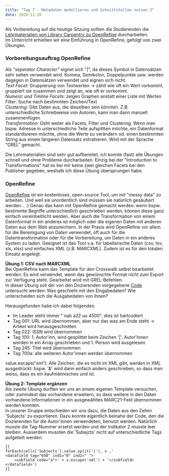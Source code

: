 ```yaml
---
title: "Tag 7 - Metadaten modellieren und Schnittstellen nutzen 2"
date: 2020-11-20
---
```


Als Vorbereitung auf die heutige Sitzung sollten die Studierenden die [Lehrmaterialien von Library Carpentry zu OpenRefine](https://librarycarpentry.org/lc-open-refine/) durcharbeiten.  
Im Unterricht erhielten wir eine Einführung in OpenRefine, gefolgt von zwei Übungen. 

### Vorbereitungsauftrag OpenRefine
Als *"seperator Character"* eignet sich "|", da dieses Symbol in Datensätzen sehr selten verwendet wird. Komma, Semikolon, Doppelpunkte usw. werden dagegen in Datensätzen verwendet und eignen sich nicht.  
*Text Facet*: Gruppierung von Textwerten -> zählt wie oft ein Wert vorkommt, gruppiert sie zusammen und zeigt an, wie oft er vorkommt.  
*Numeric und Timline Facets*: zeigen Graphen anstatt einer Liste mit Werten  
*Filter*: Suche nach bestimmten Zeichen/Text  
*Clustering*: Gibt Daten aus, die dieselben sein könnten. Z.B. unterschiedliche Schreibweise von Autoren, kann man dann manuell zusammenfügen  
*Transformation*: Geht weiter als Facets, Filter und Clustering. Wenn man bspw. Adresse in unterschiedliche Teile aufsplitten möchte, ein Datenformat standardisieren möchte, ohne die Werte zu verändern od. einen bestimmten String aus einem längeren Datensatz extrahieren. Wird mit der Sprache "GREL" gemacht.  

Die Lehrmaterialien sind sehr gut aufbereitet, ich konnte (fast) alle Übungen schnell und ohne Probleme durcharbeiten. Einzig bei der "Introduction to Transformations" hat es bei mir keine zwei gleichen Facets bei den Publisher gegeben, weshalb ich diese Übung übersprungen habe.

### OpenRefine
[OpenRefine](https://openrefine.org/) ist ein kostenloses, open-source Tool, um mit "messy data" zu arbeiten. Und weil sie unordentlich sind müssen sie natürlich gesäubert werden... :) Genau das kann mit OpenRefine gemacht werden: wenn bspw. bestimmte Begriffe unterschiedlich geschrieben werden, können diese ganz einfach vereinheitlicht werden. Aber auch die Transformation von einem Datenformat in ein anderes ist möglich oder die eigenen Daten mit anderen Daten aus dem Web anzureichern.
In der Praxis wird OpenRefine vor allem für die Bereinigung von Daten verwendet, oft auch für die Datentransformation oder für die Vorbereitung, um Daten in ein anderes System zu laden. 
Geeignet ist das Tool v.a. für tabellarische Daten (csv, tsv, xls, xlsx) und einfaches XML (z.B. MARCXML). Zudem ist es für den lokalen Einsatz angelegt. 

**Übung 1: CSV nach MARCXML**  
Bei OpenRefine kann das Template für den Crosswalk selbst bearbeitet werden. Es wird verwendet, wenn das gewünschte Format nicht zum Export zur Verfügung steht.  Gearbeitet wird mit GREL-Befehlen.  
In dieser Übung soll der von den Dozierenden vorgegebene [Code](https://bain.felixlohmeier.de/#/05_metadaten-modellieren-und-schnittstellen-nutzen?id=vorlage-als-ausgangsbasis) untersucht werden: Was geschieht mit den Eingabedaten? Wie unterscheiden sich die Ausgabedaten von ihnen?

Herausgefunden habe ich dabei folgendes:  
- Im Leader steht immer "     nab a22     uu 4500", dies ist hartcodiert
- Tag 001: URL wird übernommen, aber nur das was am Ende steht -> Artikel wird herausgeschnitten
- Tag 022: ISSN wird übernommen
- Tag 100: 1. Autor'inn, wird gesplittet beim Zeichen '|', Autor'innen werden in ein Array geschrieben und 1. Person wird ausgelesen
- Tag 245: Titel wird übernommen
- Tag 700a: alle weiteren Autor'innen werden übernommen

value.escape('xml'): Alle Zeichen, die es nicht im XML gibt, werden in XML ausgedrückt: bspw. '&' wird dann einfach anders geschrieben, so dass man weiss, dass es ein kaufmännisches und ist. 

**Übung 2: Template ergänzen**  
Als zweite Übung durften wir uns an einem eigenen Template versuchen, oder zumindest das vorhandene erweitern, so dass weitere in den Daten vorhandene Informationen in ein ausgewähltes MARC21-Feld übernommen werden konnten.  
In unserer Gruppe entschieden wir uns dazu, die Daten aus den Zellen 'Subjects' zu exportieren. Dazu konnte eigentlich beinahe der Code, den die Dozierenden für die Autor'innen verwendeten, benutzt werden.  Natürlich musste die Tag-Nummer ersetzt werden und der Indikator 2 musste leer bleiben. Ausserdem mussten die 'Subejcts' nicht auf unterschiedliche Tags aufgeteilt werden.  
```
{{
forEach(cells['Subjects'].value.split('|'), v ,'
<datafield tag="650" ind1="0" ind2=" ">
    <subfield code="a">' + v.escape('xml') + '</subfield>
</datafield>')
}}
```
